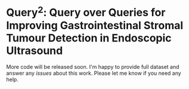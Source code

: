 # Query$^2$: Query over Queries for Improving Gastrointestinal Stromal Tumour Detection in Endoscopic Ultrasound 

More code will be released soon. I'm happy to provide full dataset and answer any *issues* about this work. Please let me know if you need any help.


